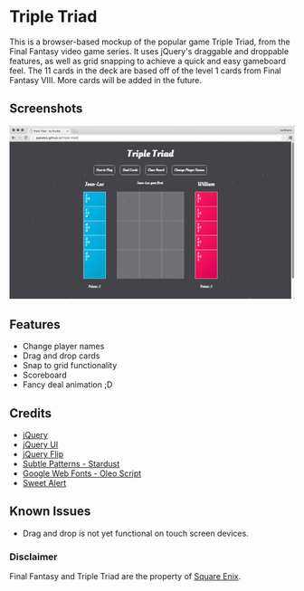 # Triple Triad

This is a browser-based mockup of the popular game Triple Triad, from the Final Fantasy video game series. It uses jQuery's draggable and droppable features, as well as grid snapping to achieve a quick and easy gameboard feel. The 11 cards in the deck are based off of the level 1 cards from Final Fantasy VIII. More cards will be added in the future.

## Screenshots
![Triple Triad Screenshot](img/triple-triad_screenshot.png "Triple Triad Screenshot")

## Features
* Change player names
* Drag and drop cards
* Snap to grid functionality
* Scoreboard
* Fancy deal animation ;D

## Credits
* [jQuery](http://jquery.com)
* [jQuery UI](http://jqueryui.com)
* [jQuery Flip](http://nnattawat.github.io/flip/)
* [Subtle Patterns - Stardust](http://subtlepatterns.com/stardust)
* [Google Web Fonts - Oleo Script](http://google.com/fonts)
* [Sweet Alert](http://t4t5.github.io/sweetalert/)

## Known Issues
* Drag and drop is not yet functional on touch screen devices.

### Disclaimer
Final Fantasy and Triple Triad are the property of [Square Enix](http://square-enix.com).